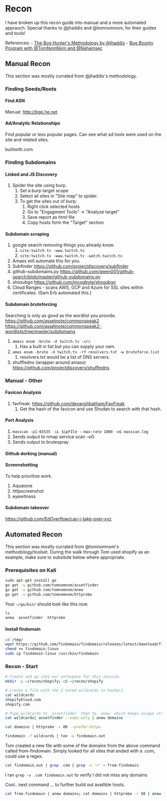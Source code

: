 # Recon

I have broken up this recon guide into manual and a more automated appraoch. Special thanks to @jhaddix and @tomnomnom, for their guides and tools!

References: 
    - [The Bug Hunter's Methodology by @jhaddix](https://www.youtube.com/watch?v=gIz_yn0Uvb8&ab_channel=RedTeamVillage)
    - [Bug Bounty Program with @TomNomNom and @Nahamsec](https://www.youtube.com/watch?v=SYExiynPEKM&ab_channel=Nahamsec)


## Manual Recon

This section was mostly currated from @jhaddix's methodology.

### Finding Seeds/Roots

#### Find ASN

Manual:
http://bgp.he.net


#### Ad/Analytic Relationships
Find popular or less popular pages. Can see what ad tools were used on the site and related sites.

builtwith.com

### Finding Subdomains

#### Linked and JS Discovery

1. Spider the site using burp.
	1. Set a burp target scope
	2. Select all sites in "Site map" to spider.
	3. To get the sites out of burp: 
		1. Right click selected hosts
		2. Go to "Engagment Tools" -> "Analyze target"
		3. Save report as html file
		4. Copy hosts form the "Target" section

#### Subdomain scraping

1. google search removing things you already know.
	1. `site:twitch.tv -www.twitch.tv`
	2. `site:twitch.tv -www.twitch.tv -watch.twitch.tv`
2. Amass will automate this for you.
3. Subfinder https://github.com/projectdiscovery/subfinder
4. github-subdomains.py https://github.com/gwen001/github-search/blob/master/github-subdomains.py
5. shosubgo https://github.com/incogbyte/shosubgo
6. Cloud Ranges - scans AWS, GCP and Azure for SSL sites within certificates. (Sam Erb automated this.)

#### Subdomain bruteforcing

Searching is only as good as the wordlist you provide.
https://github.com/assetnote/commonspeak2
https://github.com/assetnote/commonspeak2-wordlists/tree/master/subdomains

1. `amass enum -brute -d twitch.tv -src`
	1. Has a built in list but you can supply your own.
2. `amas enum -brute -d twitch.tv -rf resolvers.txt -w bruteforce.list`
	1. resolvers.txt would be a list of DNS servers.
3. shuffledns (wrapper around amass) https://github.com/projectdiscovery/shuffledns


### Manual - Other

#### Favicon Analysis
1. favfreak: https://github.com/devanshbatham/FavFreak
	1. Get the hash of the favicon and use Shodan to search with that hash.

#### Port Analysis
1. `masscan -p1-65535 -iL $ipFIle --max-rate 1800 -oG masscan.log`
2. Sends output to nmap service scan -oG
3. Sends output to brutespray

#### Github dorking (manual)

#### Screenshotting

To help prioritize work.

1. Aquatone
2. httpscreenshot
3. eyewitness

#### Subdomain takeover
https://github.com/EdOverflow/can-i-take-over-xyz

## Automated Recon

This section was mostly currated from @tomnomnom's methodology/toolset.
During the walk through Tom used shopify as an example, make sure to subsitute below where appropriate. 

### Prerequisites on Kali
```bash
sudo apt-get install go
go get -u github.com/tomnomnom/assetfinder
go get -u github.com/tomnomnom/anew
go get -u github.com/tomnomnom/httprobe
```

Your `~/go/bin/` should look like this now.
```bash
ls      
anew  assetfinder  httprobe
```

#### Install findomain
```bash
cd /tmp/
wget https://github.com/findomain/findomain/releases/latest/download/findomain-linux
chmod +x findomain-linux
sudo cp findomain-linux /usr/bin/findomain
```

### Recon - Start
```bash
# Create and go into our workspace for this session.
mkdir -p ~/recon/shopify; cd ~/recon/shopify

# create a file with the 2 noted wildcards in hacker1.
cat wildcards                 
shopifykloud.com
shopify.com

# Pipe wildcards to `assetfinder` then to `anew` which keeps unique strings.
cat wildcards| assetfinder --subs-only | anew domains
```
 

```bash
cat domains | httprobe -c 80 --prefer-https
```

```bash
findomain -f wildcards | tee -a findomain.out
```

Tom created a new file with some of the domains from the above command called from-findomain.
Simply looked for all sites that ended with a .com, could use a regex.
```bash
cat findomain.out | grep .com | grep -v '>' > from-findomain
```

I ran `grep -v .com findomain.out` to verify I did not miss any domains

Cool.. next command ...  to further build out availible hosts.
```bash
cat from-findomain | anew domains; cat domains | httprobe -c 50 | anew hosts
```

